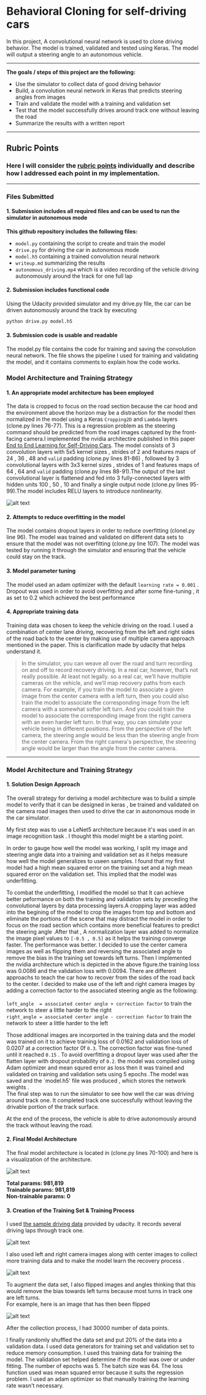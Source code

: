 # **Behavioral Cloning for self-driving cars** 

In this project, A convolutional neural network is used to clone driving behavior. The model is trained, validated and tested using Keras. The model will output a steering angle to an autonomous vehicle.

---

**The goals / steps of this project are the following:**
* Use the simulator to collect data of good driving behavior
* Build, a convolution neural network in Keras that predicts steering angles from images
* Train and validate the model with a training and validation set
* Test that the model successfully drives around track one without leaving the road
* Summarize the results with a written report


[//]: # (Image References)

[nvidia]: ./examples/cnn_architecture.png  "Model Visualization"
[model]: ./examples/model_summary.png      "Model layers"
[center]: ./examples/center_images.png     "center camera images"
[l_r]:    ./examples/camera_images.png     "camera images"
[flip]: ./examples/flipped_images.png "flipped images"


---

## Rubric Points
### Here I will consider the [rubric points](https://review.udacity.com/#!/rubrics/432/view) individually and describe how I addressed each point in my implementation.  

---
### Files Submitted 

#### 1. Submission includes all required files and can be used to run the simulator in autonomous mode

**This github repository includes the following files:**
* `model.py` containing the script to create and train the model
* `drive.py` for driving the car in autonomous mode
* `model.h5` containing a trained convolution neural network 
* `writeup.md` summarizing the results
* `autonomous_driving.mp4` which is a video recording of the vehicle driving autonomously around the track for one full lap


#### 2. Submission includes functional code
Using the Udacity provided simulator and my drive.py file, the car can be driven autonomously around the track by executing 
```sh
python drive.py model.h5
```

#### 3. Submission code is usable and readable

The model.py file contains the code for training and saving the convolution neural network. The file shows the pipeline I used for training and validating the model, and it contains comments to explain how the code works.

### Model Architecture and Training Strategy

#### 1. An appropriate model architecture has been employed
The data is cropped to focus on the road section because the car hood and the environment above the horizon may be a distraction for the model then normalized in the model using a Keras `Cropping2D` and `Lambda` layers (clone.py lines 76-77).
This is a regression problem as the steering command should be predicted from the road images captured by the front-facing camera.I implemented the nvidia architectire published in this paper [End to End Learning for Self-Driving Cars](https://arxiv.org/pdf/1604.07316.pdf). 
The model consists of 3 convolution layers with 5x5 kernel sizes , strides of 2 and features maps of 24 , 36 , 48  and `valid` padding (clone.py lines 81-86) , followed by 3 convolutional layers with 3x3 kernel sizes , strides of 1 and features maps of 64 , 64 and `valid` padding (clone.py lines 88-91).The output of the last convolutional layer is flattened and fed into 3 fully-connected layers with hidden units 100 , 50 , 10 and finally a single output node (clone.py lines 95-99).The model includes RELU layers to introduce nonlinearity.

![alt text][nvidia] 

#### 2. Attempts to reduce overfitting in the model

The model contains dropout layers in order to reduce overfitting (clonel.py line 96). 
The model was trained and validated on different data sets to ensure that the model was not overfitting (clone.py line 107). The model was tested by running it through the simulator and ensuring that the vehicle could stay on the track.

#### 3. Model parameter tuning

The model used an adam optimizer with the default `learning rate = 0.001` . Dropout was used in order to avoid overfitting and after some fine-tuning , it as set to 0.2 which achieved the best performance

#### 4. Appropriate training data

Training data was chosen to keep the vehicle driving on the road. I used a combination of center lane driving, recovering from the left and right sides of the road back to the center by making use of multiple camera approach mentioned in the paper. This is clarification made by udacity that helps understand it.

>In the simulator, you can weave all over the road and turn recording on and off to record recovery driving. 
>In a real car, however, that’s not really possible. At least not legally.
>so a real car, we’ll have multiple cameras on the vehicle, and we’ll map recovery paths from each camera. For example, if you train the model to associate a given image from the center camera with a left turn, then you could also train the model to associate the corresponding image from the left camera with a somewhat softer left turn. And you could train the model to associate the corresponding image from the right camera with an even harder left turn.
>In that way, you can simulate your vehicle being in different positions.
>From the perspective of the left camera, the steering angle would be less than the steering angle from the center camera. From the right camera's perspective, the steering angle would be larger than the angle from the center camera.

---

### Model Architecture and Training Strategy

#### 1. Solution Design Approach

The overall strategy for deriving a model architecture was to build a simple model to verify that it can be designed in keras , be trained and validated on the camera road images then used to drive the car in autonomous mode in the car simulator.

My first step was to use a LeNet5 architecture because it's was used in an image recognition task . I thought this model might be a starting point.

In order to gauge how well the model was working, I split my image and steering angle data into a training and validation set as it helps measure how well the model generalizes to useen samples. I found that my first model had a high mean squared error on the training set and a high mean squared error on the validation set. This implied that the model was underfitting. 

To combat the underfitting, I modified the model so that It can achieve better peformance on both the training and validation sets by preceding the convolutional layers by data processing layers.A cropping layer was added into the begining of the model to crop the images from top and bottom and eliminate the portions of the scene that may distract the model in order to focus on the road section which contains more beneficial features to predict the steering angle .After that , A normalization layer was added to normalize the image pixel values to `[-0.5 , 0.5]` as it helps the training converge faster. The performance was better. I decided to use the center camera images as well as flipping them and reversing the associated angle to remove the bias in the training set towards left turns. Then I implemented the nvidia architecture which is depicted in the above figure.the training loss was 0.0086 and the validation loss with 0.0094. There are different approachs to teach the car how to recover from the sides of the road back to the center. I decided to make use of the left and right camera images by adding a correction factor to the associated steering angle as the following:    <br>  
`left_angle  = associated center angle + correction factor`  to train the network to steer a little harder to the right<br>
`right_angle = associated center angle - correction factor`  to train the network to steer a little harder to the left

Those additional images are incorported in the training data and the model was trained on it to achieve training loss of 0.0162 and validation loss of 0.0207 at a correction factor 0f `0.3`. The correction factor was fine-tuned until it reached `0.15` . To avoid overfitting a dropout layer was used after the flatten layer with dropout probability of `0.2`.
the model was compiled using Adam optimizer and mean squred error as loss then it was trained and validated on training and validation sets using 5 epochs .The model was saved and the `model.h5' file was produced ,  which stores the network weights .  
The final step was to run the simulator to see how well the car was driving around track one. It completed track one successfully without leaving the drivable portion of the track surface.

At the end of the process, the vehicle is able to drive autonomously around the track without leaving the road.

#### 2. Final Model Architecture

The final model architecture is located in (clone.py lines 70-100) and here is a visualization of the architecture.

![alt text][model]

**Total params: 981,819**   
**Trainable params: 981,819**   
**Non-trainable params: 0**   

#### 3. Creation of the Training Set & Training Process

I used [the sample driving data](https://d17h27t6h515a5.cloudfront.net/topher/2016/December/584f6edd_data/data.zip) provided by udacity. It records several driving laps through track one.

![alt text][center]

I also used left and right camera images along with center images to collect more training data and to make the model learn the recovery process .

![alt text][l_r]

To augment the data set, I also flipped images and angles thinking that this would remove the bias towards left turns because most turns in track one are left turns.  
 For example, here is an image that has then been flipped


![alt text][flip]


After the collection process, I had 30000 number of data points.

I finally randomly shuffled the data set and put 20% of the data into a validation data.
I used data generators for training set and validation set to reduce memory consumption. 
I used this training data for training the model. The validation set helped determine if the model was over or under fitting. The number of epochs was 5. The batch size was 64. The loss function used was mean squared error because it suits the regression problem. I used an adam optimizer so that manually training the learning rate wasn't necessary.
